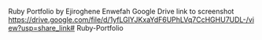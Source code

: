 Ruby Portfolio by Ejiroghene Enwefah
Google Drive link to screenshot
https://drive.google.com/file/d/1yfLGlYJKxaYdF6UPhLVq7CcHGHU7UDL-/view?usp=share_link# Ruby-Portfolio
